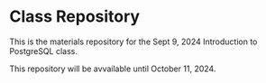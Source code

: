 # Class Repository

This is the materials repository for the Sept 9, 2024 Introduction to PostgreSQL class.

This repository will be avvailable until October 11, 2024.

